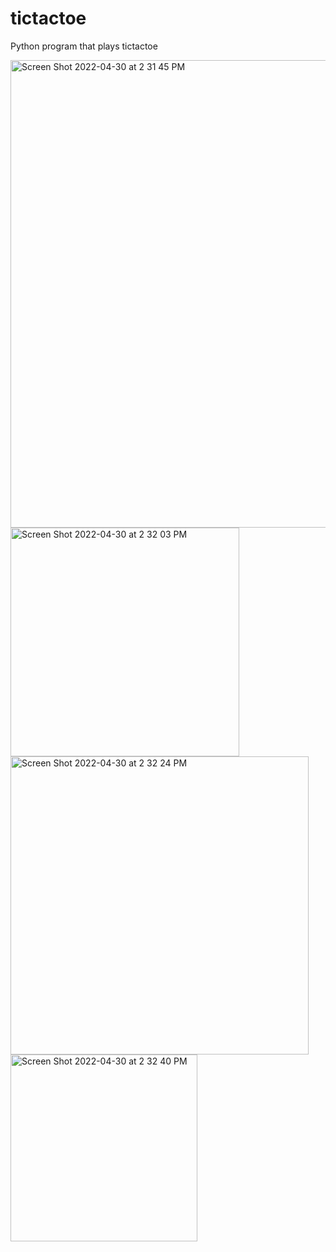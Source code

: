 # tictactoe
Python program that plays tictactoe

<img width="748" alt="Screen Shot 2022-04-30 at 2 31 45 PM" src="https://user-images.githubusercontent.com/54502182/166118145-ab2cd466-4072-47d1-8ecb-5e8f7b285c1b.png">

<img width="366" alt="Screen Shot 2022-04-30 at 2 32 03 PM" src="https://user-images.githubusercontent.com/54502182/166118159-83a36239-157f-43e1-9188-e017732e9f40.png">

<img width="477" alt="Screen Shot 2022-04-30 at 2 32 24 PM" src="https://user-images.githubusercontent.com/54502182/166118177-db768f13-b201-4f34-a386-f282b64754fc.png">

<img width="299" alt="Screen Shot 2022-04-30 at 2 32 40 PM" src="https://user-images.githubusercontent.com/54502182/166118185-c6f00d8b-2f20-4e85-8520-b31ee1ac4bc9.png">
